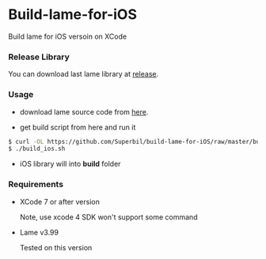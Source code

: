 Build-lame-for-iOS
==================

Build lame for iOS versoin on XCode

### Release Library

You can download last lame library at [release](https://github.com/Superbil/build-lame-for-iOS/releases/latest).

### Usage

- download lame source code from [here](http://lame.sourceforge.net/).

- get build script from here and run it

```` bash
$ curl -OL https://github.com/Superbil/build-lame-for-iOS/raw/master/build_ios.sh
$ ./build_ios.sh
````

* iOS library will into **build** folder

### Requirements

* XCode 7 or after version

    Note, use xcode 4 SDK won't support some command

* Lame v3.99

    Tested on this version
